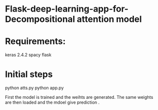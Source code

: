 # Flask-deep-learning-app-for-Decompositional attention model

# Requirements:
keras 2.4.2
spacy
flask

# Initial steps
python atts.py
python app.py

First the model is trained and the weihts are generated. The same weights are then loaded and the mdoel give prediction .
